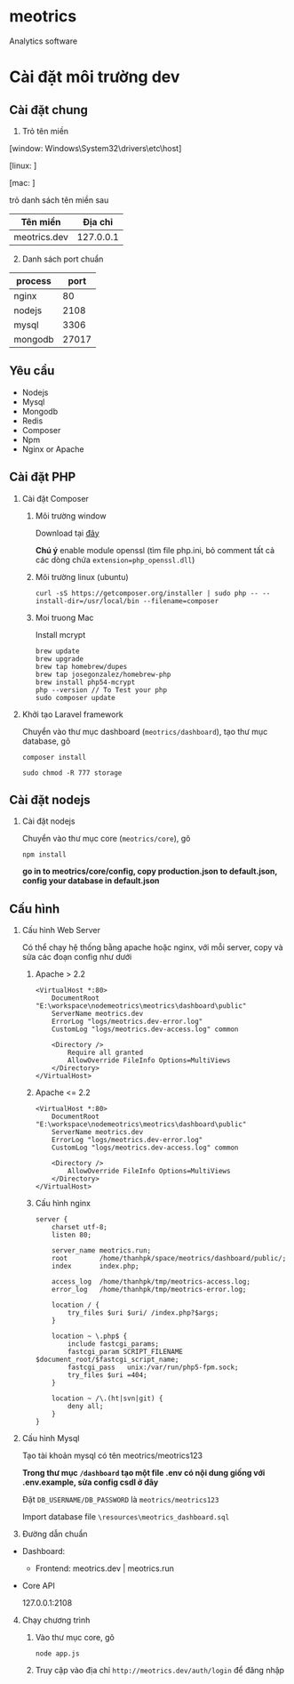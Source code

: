 # meotrics
Analytics software




# Cài đặt môi trường dev

## Cài đặt chung
1. Trỏ tên miền

[window: Windows\System32\drivers\etc\host]

[linux: ]

[mac: ]

trỏ danh sách tên miền sau

| Tên miền              | Địa chỉ           |
|-----------------------|-------------------|
|meotrics.dev           | 127.0.0.1         |

2. Danh sách port chuẩn

|process	| port	|
|-----------|-------|
|nginx     	|80		|
|nodejs    	|2108|
|mysql     	|3306|
|mongodb   	|27017|

## Yêu cầu
* Nodejs
* Mysql
* Mongodb
* Redis
* Composer
* Npm
* Nginx or Apache
## Cài đặt PHP
1. Cài đặt Composer
	1. Môi trường window

		Download tại [đây](https://getcomposer.org/Composer-Setup.exe)

		**Chú ý** enable module openssl (tìm file php.ini, bỏ comment tất cả các dòng chứa `extension=php_openssl.dll`)
	1. Môi trường linux (ubuntu)

		`curl -sS https://getcomposer.org/installer | sudo php -- --install-dir=/usr/local/bin --filename=composer`
	1. Moi truong Mac

		Install mcrypt
		```
		brew update
		brew upgrade
		brew tap homebrew/dupes
		brew tap josegonzalez/homebrew-php
		brew install php54-mcrypt
		php --version // To Test your php 
		sudo composer update
		```

2. Khởi tạo Laravel framework

	Chuyển vào thư mục dashboard (`meotrics/dashboard`), tạo thư mục database, gõ

	```
	composer install
	```
	
	```
	sudo chmod -R 777 storage
	```
## Cài đặt nodejs
1. Cài đặt nodejs
	
	Chuyển vào thư mục core (`meotrics/core`), gõ
	```
	npm install
	```

	**go in to meotrics/core/config, copy production.json to default.json, config your database in default.json**

## Cấu hình

1. Cấu hình Web Server
	
	Có thể chạy hệ thống bằng apache hoặc nginx, với mỗi server, copy và sửa các đoạn config như dưới
	1.  Apache > 2.2
		```
		<VirtualHost *:80>
			DocumentRoot "E:\workspace\nodemeotrics\meotrics\dashboard\public"
			ServerName meotrics.dev
			ErrorLog "logs/meotrics.dev-error.log"
			CustomLog "logs/meotrics.dev-access.log" common

			<Directory />
				Require all granted
				AllowOverride FileInfo Options=MultiViews
			</Directory>
		</VirtualHost>
 		```
	2. Apache <= 2.2
		```
		<VirtualHost *:80>
			DocumentRoot "E:\workspace\nodemeotrics\meotrics\dashboard\public"
			ServerName meotrics.dev
			ErrorLog "logs/meotrics.dev-error.log"
			CustomLog "logs/meotrics.dev-access.log" common

			<Directory />
				AllowOverride FileInfo Options=MultiViews
			</Directory>
		</VirtualHost>
 		```
	2.  Cấu hình nginx
		```
		server {
			charset utf-8;
			listen 80;

			server_name meotrics.run;
			root        /home/thanhpk/space/meotrics/dashboard/public/;
			index       index.php;

			access_log  /home/thanhpk/tmp/meotrics-access.log;
			error_log   /home/thanhpk/tmp/meotrics-error.log;

			location / {
				try_files $uri $uri/ /index.php?$args;
			}
			
			location ~ \.php$ {
				include fastcgi_params;
		        fastcgi_param SCRIPT_FILENAME $document_root/$fastcgi_script_name;
		        fastcgi_pass   unix:/var/run/php5-fpm.sock;
		        try_files $uri =404;
			}

			location ~ /\.(ht|svn|git) {
				deny all;
			}
		}
		```
4. Cấu hình Mysql
	
	Tạo tài khoản mysql có tên meotrics/meotrics123

    **Trong thư mục `/dashboard` tạo một file .env có nội dung giống với .env.example, sửa config csdl ở đây**
    
	Đặt `DB_USERNAME/DB_PASSWORD` là `meotrics/meotrics123`
	
    Import database file  `\resources\meotrics_dashboard.sql`
4. Đường dẫn chuẩn
  * Dashboard:
    * Frontend: meotrics.dev | meotrics.run
  * Core API

    127.0.0.1:2108

4. Chạy chương trình
	1. Vào thư mục core, gõ
	
		```node app.js```
	
	2. Truy cập vào địa chỉ `http://meotrics.dev/auth/login` để đăng nhập